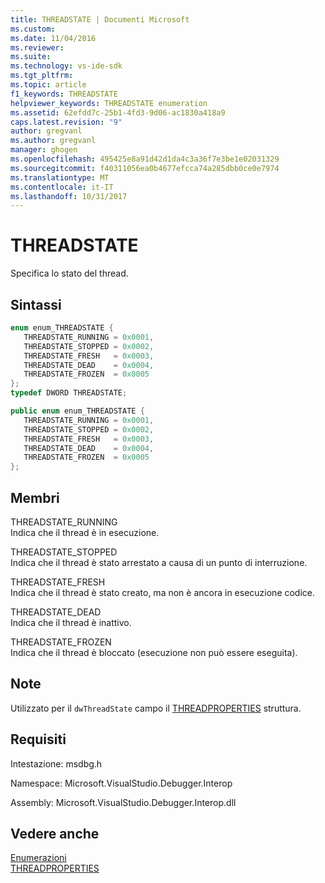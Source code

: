 ```yaml
---
title: THREADSTATE | Documenti Microsoft
ms.custom: 
ms.date: 11/04/2016
ms.reviewer: 
ms.suite: 
ms.technology: vs-ide-sdk
ms.tgt_pltfrm: 
ms.topic: article
f1_keywords: THREADSTATE
helpviewer_keywords: THREADSTATE enumeration
ms.assetid: 62efdd7c-25b1-4fd3-9d06-ac1830a418a9
caps.latest.revision: "9"
author: gregvanl
ms.author: gregvanl
manager: ghogen
ms.openlocfilehash: 495425e8a91d42d1da4c3a36f7e3be1e02031329
ms.sourcegitcommit: f40311056ea0b4677efcca74a285dbb0ce0e7974
ms.translationtype: MT
ms.contentlocale: it-IT
ms.lasthandoff: 10/31/2017
---
```

# <a name="threadstate"></a>THREADSTATE
Specifica lo stato del thread.  
  
## <a name="syntax"></a>Sintassi  
  
```cpp  
enum enum_THREADSTATE {   
   THREADSTATE_RUNNING = 0x0001,  
   THREADSTATE_STOPPED = 0x0002,  
   THREADSTATE_FRESH   = 0x0003,  
   THREADSTATE_DEAD    = 0x0004,  
   THREADSTATE_FROZEN  = 0x0005  
};  
typedef DWORD THREADSTATE;  
```  
  
```csharp  
public enum enum_THREADSTATE {   
   THREADSTATE_RUNNING = 0x0001,  
   THREADSTATE_STOPPED = 0x0002,  
   THREADSTATE_FRESH   = 0x0003,  
   THREADSTATE_DEAD    = 0x0004,  
   THREADSTATE_FROZEN  = 0x0005  
};  
```  
  
## <a name="members"></a>Membri  
 THREADSTATE_RUNNING  
 Indica che il thread è in esecuzione.  
  
 THREADSTATE_STOPPED  
 Indica che il thread è stato arrestato a causa di un punto di interruzione.  
  
 THREADSTATE_FRESH  
 Indica che il thread è stato creato, ma non è ancora in esecuzione codice.  
  
 THREADSTATE_DEAD  
 Indica che il thread è inattivo.  
  
 THREADSTATE_FROZEN  
 Indica che il thread è bloccato (esecuzione non può essere eseguita).  
  
## <a name="remarks"></a>Note  
 Utilizzato per il `dwThreadState` campo il [THREADPROPERTIES](../../../extensibility/debugger/reference/threadproperties.md) struttura.  
  
## <a name="requirements"></a>Requisiti  
 Intestazione: msdbg.h  
  
 Namespace: Microsoft.VisualStudio.Debugger.Interop  
  
 Assembly: Microsoft.VisualStudio.Debugger.Interop.dll  
  
## <a name="see-also"></a>Vedere anche  
 [Enumerazioni](../../../extensibility/debugger/reference/enumerations-visual-studio-debugging.md)   
 [THREADPROPERTIES](../../../extensibility/debugger/reference/threadproperties.md)